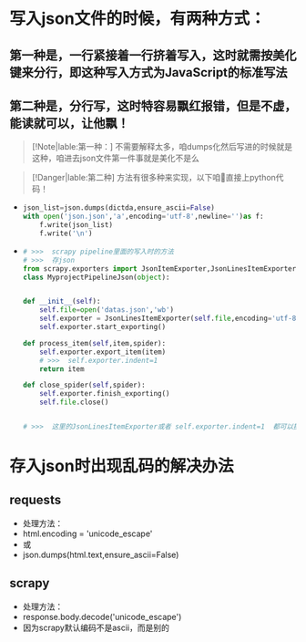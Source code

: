 
#   写入json文件的时候，有两种方式：


##   第一种是，一行紧接着一行挤着写入，这时就需按美化键来分行，即这种写入方式为JavaScript的标准写法


##   第二种是，分行写，这时特容易飘红报错，但是不虚，能读就可以，让他飘！

>[!Note|lable:第一种：] 不需要解释太多，咱dumps化然后写进的时候就是这种，咱进去json文件第一件事就是美化不是么

>[!Danger|lable:第二种] 方法有很多种来实现，以下咱👧直接上python代码！

 
-   ```python
    json_list=json.dumps(dictda,ensure_ascii=False)
    with open('json.json','a',encoding='utf-8',newline='')as f:
        f.write(json_list)
        f.write('\n')
    ```

-   ```python
    # >>>  scrapy pipeline里面的写入时的方法
    # >>>  存json
    from scrapy.exporters import JsonItemExporter,JsonLinesItemExporter
    class MyprojectPipelineJson(object):


    def __init__(self):
        self.file=open('datas.json','wb')
        self.exporter = JsonLinesItemExporter(self.file,encoding='utf-8')
        self.exporter.start_exporting()
    
    def process_item(self,item,spider):
        self.exporter.export_item(item)
        # >>>  self.exporter.indent=1
        return item
    
    def close_spider(self,spider):
        self.exporter.finish_exporting()
        self.file.close()


    # >>>  这里的JsonLinesItemExporter或者 self.exporter.indent=1  都可以换行

    
    ```

# 存入json时出现乱码的解决办法

##  requests
- 处理方法：
- html.encoding = 'unicode_escape'
- 或
- json.dumps(html.text,ensure_ascii=False)
##  scrapy
- 处理方法：
- response.body.decode('unicode_escape')
- 因为scrapy默认编码不是ascii，而是别的


